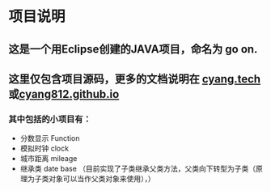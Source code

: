 # 项目说明

## 这是一个用Eclipse创建的JAVA项目，命名为 go on.
## 这里仅包含项目源码，更多的文档说明在 [cyang.tech](cyang.tech)或[cyang812.github.io](cyang812.github.io)

### 其中包括的小项目有：

- 分数显示 Function
- 模拟时钟 clock
- 城市距离 mileage
- 继承类   date base （目前实现了子类继承父类方法，父类向下转型为子类（原理为子类对象可以当作父类对象来使用），）
